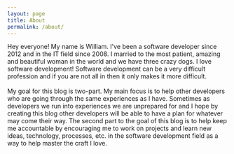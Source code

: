 ```yaml
---
layout: page
title: About
permalink: /about/
---
```


Hey everyone! My name is William. I've been a software developer since 2012 and in the IT field since 2008. I married to the most patient, amazing and beautiful woman in the world and we have three crazy dogs. I love software development! Software development can be a very difficult profession and if you are not all in then it only makes it more difficult. 
<br><br>
My goal for this blog is two-part. My main focus is to help other developers who are going through the same experiences as I have. Sometimes as developers we run into experiences we are unprepared for and I hope by creating this blog other developers will be able to have a plan for whatever may come their way. The second part to the goal of this blog is to help keep me accountable by encouraging me to work on projects and learn new ideas, technology, processes, etc. in the software development field as a way to help master the craft I love.
